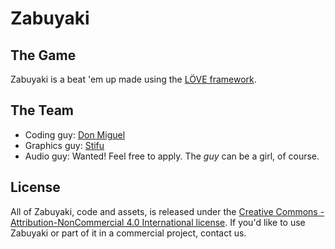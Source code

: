 # Zabuyaki #

## The Game ##
Zabuyaki is a beat 'em up made using the [LÖVE framework](https://love2d.org/).

## The Team ##
* Coding guy: [Don Miguel](https://github.com/D0NM)
* Graphics guy: [Stifu](https://github.com/thomasgoldstein)
* Audio guy: Wanted! Feel free to apply. The _guy_ can be a girl, of course.

## License ##
All of Zabuyaki, code and assets, is released under the [Creative Commons - Attribution-NonCommercial 4.0 International license](http://creativecommons.org/licenses/by-nc/4.0/legalcode).
If you'd like to use Zabuyaki or part of it in a commercial project, contact us.